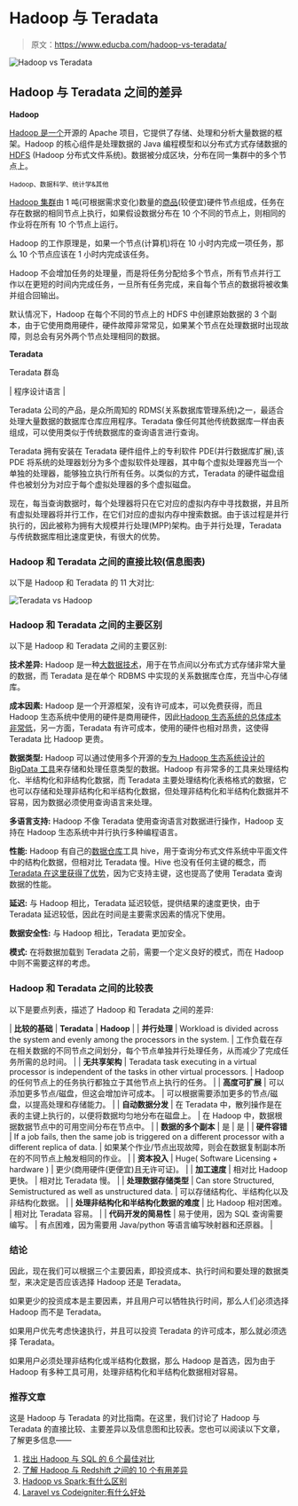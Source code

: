 # Hadoop 与 Teradata

> 原文：<https://www.educba.com/hadoop-vs-teradata/>

![Hadoop vs Teradata](img/a95f672fb00f6dba6d195cb3ace0ca75.png)



## Hadoop 与 Teradata 之间的差异

**Hadoop**

[Hadoop 是一个](https://www.educba.com/what-is-hadoop/)开源的 Apache 项目，它提供了存储、处理和分析大量数据的框架。Hadoop 的核心组件是处理数据的 Java 编程模型和以分布式方式存储数据的 [HDFS](https://www.educba.com/hdfs-vs-hbase/) (Hadoop 分布式文件系统)。数据被分成区块，分布在同一集群中的多个节点上。

<small>Hadoop、数据科学、统计学&其他</small>

[Hadoop 集群](https://www.educba.com/what-is-hadoop-cluster/)由 1 吨(可根据需求变化)数量的[商品](https://www.educba.com/commodity-trading-basic/)(较便宜)硬件节点组成，任务在存在数据的相同节点上执行，如果假设数据分布在 10 个不同的节点上，则相同的作业将在所有 10 个节点上运行。

Hadoop 的工作原理是，如果一个节点(计算机)将在 10 小时内完成一项任务，那么 10 个节点应该在 1 小时内完成该任务。

Hadoop 不会增加任务的处理量，而是将任务分配给多个节点，所有节点并行工作以在更短的时间内完成任务，一旦所有任务完成，来自每个节点的数据将被收集并组合回输出。

默认情况下，Hadoop 在每个不同的节点上的 HDFS 中创建原始数据的 3 个副本，由于它使用商用硬件，硬件故障非常常见，如果某个节点在处理数据时出现故障，则总会有另外两个节点处理相同的数据。

**Teradata**

Teradata 群岛

| 程序设计语言 |

Teradata 公司的产品，是众所周知的 RDMS(关系数据库管理系统)之一，最适合处理大量数据的数据库仓库应用程序。Teradata 像任何其他传统数据库一样由表组成，可以使用类似于传统数据库的查询语言进行查询。

Teradata 拥有安装在 Teradata 硬件组件上的专利软件 PDE(并行数据库扩展),该 PDE 将系统的处理器划分为多个虚拟软件处理器，其中每个虚拟处理器充当一个单独的处理器，能够独立执行所有任务。以类似的方式，Teradata 的硬件磁盘组件也被划分为对应于每个虚拟处理器的多个虚拟磁盘。

现在，每当查询数据时，每个处理器将只在它对应的虚拟内存中寻找数据，并且所有虚拟处理器将并行工作，在它们对应的虚拟内存中搜索数据。由于该过程是并行执行的，因此被称为拥有大规模并行处理(MPP)架构。由于并行处理，Teradata 与传统数据库相比速度更快，有很大的优势。

### Hadoop 和 Teradata 之间的直接比较(信息图表)

以下是 Hadoop 和 Teradata 的 11 大对比:

![Teradata vs Hadoop ](img/72b7e575276a3431e93b932c71f30de2.png)



### Hadoop 和 Teradata 之间的主要区别

以下是 Hadoop 和 Teradata 之间的主要区别:

**技术差异:**
Hadoop 是一种[大数据技术](https://www.educba.com/big-data-techniques/)，用于在节点间以分布式方式存储非常大量的数据，而 Teradata 是在单个 RDBMS 中实现的关系数据库仓库，充当中心存储库。

**成本因素:**
Hadoop 是一个开源框架，没有许可成本，可以免费获得，而且 Hadoop 生态系统中使用的硬件是商用硬件，因此[Hadoop 生态系统的总体成本非常低](https://www.educba.com/hadoop-ecosystem/)，另一方面，Teradata 有许可成本，使用的硬件也相对昂贵，这使得 Teradata 比 Hadoop 更贵。

**数据类型:**
Hadoop 可以通过使用多个开源的[专为 Hadoop 生态系统设计的 BigData 工具](https://www.educba.com/big-data-analytics-tools/)来存储和处理任意类型的数据。Hadoop 有非常多的工具来处理结构化、半结构化和非结构化数据，而 Teradata 主要处理结构化表格格式的数据，它也可以存储和处理非结构化和半结构化数据，但处理非结构化和半结构化数据并不容易，因为数据必须使用查询语言来处理。

**多语言支持:**
Hadoop 不像 Teradata 使用查询语言对数据进行操作，Hadoop 支持在 Hadoop 生态系统中并行执行多种编程语言。

**性能:**
Hadoop 有自己的[数据仓库](https://www.educba.com/career-in-data-warehousing/)工具 hive，用于查询分布式文件系统中平面文件中的结构化数据，但相对比 Teradata 慢。Hive 也没有任何主键的概念，而 [Teradata 在这里获得了优势](https://www.educba.com/career-in-teradata/)，因为它支持主键，这也提高了使用 Teradata 查询数据的性能。

**延迟:**
与 Hadoop 相比，Teradata 延迟较低，提供结果的速度更快，由于 Teradata 延迟较低，因此在时间是主要需求因素的情况下使用。

**数据安全性:**
与 Hadoop 相比，Teradata 更加安全。

**模式:**
在将数据加载到 Teradata 之前，需要一个定义良好的模式，而在 Hadoop 中则不需要这样的考虑。

### Hadoop 和 Teradata 之间的比较表

以下是要点列表，描述了 Hadoop 和 Teradata 之间的差异:

| **比较的基础** | **Teradata** | **Hadoop** |
| **并行处理** | Workload is divided across the system and evenly among the processors in the system. | 工作负载在存在相关数据的不同节点之间划分，每个节点单独并行处理任务，从而减少了完成任务所需的总时间。 |
| **无共享架构** | Teradata task executing in a virtual processor is independent of the tasks in other virtual processors. | Hadoop 的任何节点上的任务执行都独立于其他节点上执行的任务。 |
| **高度可扩展** | 可以添加更多节点/磁盘，但这会增加许可成本。 | 可以根据需要添加更多的节点/磁盘，以提高处理和存储能力。 |
| **自动数据分发** | 在 Teradata 中，散列操作是在表的主键上执行的，以便将数据均匀地分布在磁盘上。 | 在 Hadoop 中，数据根据数据节点中的可用空间分布在节点中。 |
| **数据的多个副本** | 是 | 是 |
| **硬件容错** | If a job fails, then the same job is triggered on a different processor with a different replica of data. | 如果某个作业/节点出现故障，则会在数据复制副本所在的不同节点上触发相同的作业。 |
| **资本投入** | Huge( Software Licensing + hardware ) | 更少(商用硬件(更便宜)且无许可证)。 |
| **加工速度** | 相对比 Hadoop 更快。 | 相对比 Teradata 慢。 |
| **处理数据存储类型** | Can store Structured, Semistructured as well as unstructured data. | 可以存储结构化、半结构化以及非结构化数据。 |
| **处理非结构化和半结构化数据的难度** | 比 Hadoop 相对困难。 | 相对比 Teradata 容易。 |
| **代码开发的简易性** | 易于使用，因为 SQL 查询需要编写。 | 有点困难，因为需要用 Java/python 等语言编写映射器和还原器。 |

### 结论

因此，现在我们可以根据三个主要因素，即投资成本、执行时间和要处理的数据类型，来决定是否应该选择 Hadoop 还是 Teradata。

如果更少的投资成本是主要因素，并且用户可以牺牲执行时间，那么人们必须选择 Hadoop 而不是 Teradata。

如果用户优先考虑快速执行，并且可以投资 Teradata 的许可成本，那么就必须选择 Teradata。

如果用户必须处理非结构化或半结构化数据，那么 Hadoop 是首选，因为由于 Hadoop 有多种工具可用，处理非结构化和半结构化数据相对容易。

### 推荐文章

这是 Hadoop 与 Teradata 的对比指南。在这里，我们讨论了 Hadoop 与 Teradata 的直接比较、主要差异以及信息图和比较表。您也可以阅读以下文章，了解更多信息——

1.  [找出 Hadoop 与 SQL 的 6 个最佳对比](https://www.educba.com/hadoop-vs-sql/)
2.  [了解 Hadoop 与 Redshift 之间的 10 个有用差异](https://www.educba.com/hadoop-vs-redshift/)
3.  [Hadoop vs Spark:有什么区别](https://www.educba.com/hadoop-vs-spark/)
4.  [Laravel vs Codeigniter:有什么好处](https://www.educba.com/laravel-vs-codeigniter/)





